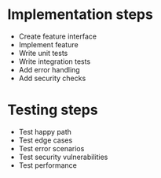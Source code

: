 # Implementation steps
- Create feature interface
- Implement feature
- Write unit tests
- Write integration tests
- Add error handling
- Add security checks

# Testing steps
- Test happy path
- Test edge cases
- Test error scenarios
- Test security vulnerabilities
- Test performance